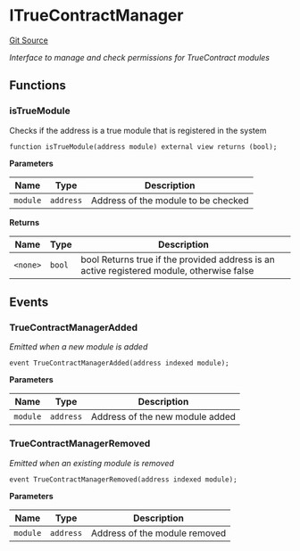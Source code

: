 # ITrueContractManager
[Git Source](https://github.com/TrueWallet/contracts/blob/5a052bc82f5ecbfdc3b7fb992a66fa5b770bcc4b/src/registry/ITrueContractManager.sol)

*Interface to manage and check permissions for TrueContract modules*


## Functions
### isTrueModule

Checks if the address is a true module that is registered in the system


```solidity
function isTrueModule(address module) external view returns (bool);
```
**Parameters**

|Name|Type|Description|
|----|----|-----------|
|`module`|`address`|Address of the module to be checked|

**Returns**

|Name|Type|Description|
|----|----|-----------|
|`<none>`|`bool`|bool Returns true if the provided address is an active registered module, otherwise false|


## Events
### TrueContractManagerAdded
*Emitted when a new module is added*


```solidity
event TrueContractManagerAdded(address indexed module);
```

**Parameters**

|Name|Type|Description|
|----|----|-----------|
|`module`|`address`|Address of the new module added|

### TrueContractManagerRemoved
*Emitted when an existing module is removed*


```solidity
event TrueContractManagerRemoved(address indexed module);
```

**Parameters**

|Name|Type|Description|
|----|----|-----------|
|`module`|`address`|Address of the module removed|

